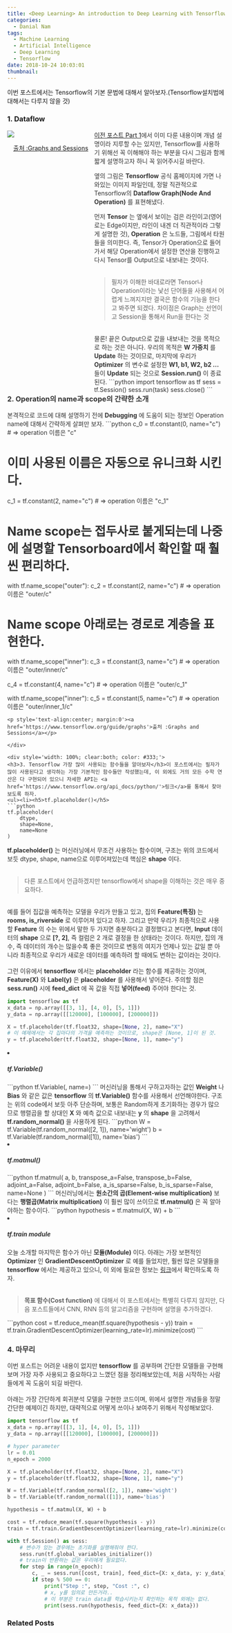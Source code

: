 ```yaml
---
title: <Deep Learning> An introduction to Deep Learning with Tensorflow(Part-2)
categories:
  - Danial Nam
tags:
  - Machine Learning
  - Artificial Intelligence
  - Deep Learning
  - Tensorflow
date: 2018-10-24 10:03:01
thumbnail:
---
```


이번 포스트에서는 Tensorflow의 기본 문법에 대해서 알아보자.(Tensorflow설치법에 대해서는 다루지 않을 것)

### 1. Dataflow
<div style='width:40%; float:left;'>
<img src='https://www.tensorflow.org/images/tensors_flowing.gif' />
<p style='text-align:center'><a href='https://www.tensorflow.org/guide/graphs'>출처 :Graphs and Sessions</a></p>
</div>

<div style='width: 60%; float:right; color: #333;'>
<a href='https://databuzz-team.github.io/2018/10/22/Basic-deep-learning-tensorflow-for-beginner/'>이전 포스트 Part 1</a>에서 이미 다룬 내용이며 개념 설명이라 지루할 수는 있지만, Tensorflow를 사용하기 위해선 꼭 이해해야 하는 부분을 다시 그림과 함께 짧게 설명하고자 하니 꼭 읽어주시길 바란다.

옆의 그림은 <strong>Tensorflow</strong> 공식 홈페이지에 가면 나와있는 이미지 파일인데, 정말 직관적으로 Tensorflow의 <strong>Dataflow Graph(Node And Operation)</strong> 를 표현해냈다.

먼저 <strong>Tensor</strong> 는 옆에서 보이는 검은 라인이고(영어로는 Edge이지만, 라인이 내겐 더 직관적이라 그렇게 설명한 것), <strong>Operation</strong> 은 노드들, 그림에서 타원들을 의미한다. 즉, Tensor가 Operation으로 들어가서 해당 Operation에서 설정한 연산을 진행하고 다시 Tensor를 Output으로 내보내는 것이다.
<br>
<br>
<blockquote>필자가 이해한 바대로라면 Tensor나 Operation이라는 낯선 단어들을 사용해서 어렵게 느껴지지만 결국은 함수의 기능을 한다고 봐주면 되겠다. 차이점은 Graph는 선언이고 Session을 통해서 Run을 한다는 것</blockquote>
<br>
물론! 끝은 Output으로 값을 내보내는 것을 목적으로 하는 것은 아니다. 우리의 목적은 <strong>W 가중치</strong> 를 <strong>Update</strong> 하는 것이므로, 마지막에 우리가 <strong>Optimizer</strong> 의 변수로 설정한 <strong>W1, b1, W2, b2 ...</strong> 들이 <strong>Update</strong> 되는 것으로 <strong>Session.run()</strong> 이 종료된다.
```python
import tensorflow as tf
sess = tf.Session()
sess.run(task)
sess.close()
```

</div>

<div style='width: 100%; clear:both; color: #333;'>
<h3>2. Operation의 name과 scope의 간략한 소개</h3>
본격적으로 코드에 대해 설명하기 전에 <strong>Debugging</strong> 에 도움이 되는 정보인 Operation name에 대해서 간략하게 살펴만 보자.
```python
c_0 = tf.constant(0, name="c")  # => operation 이름은 "c"

# 이미 사용된 이름은 자동으로 유니크화 시킨다.
c_1 = tf.constant(2, name="c")  # => operation 이름은 "c_1"

# Name scope는 접두사로 붙게되는데 나중에 설명할 Tensorboard에서 확인할 때 훨씬 편리하다.
with tf.name_scope("outer"):
  c_2 = tf.constant(2, name="c")  # => operation 이름은 "outer/c"

  # Name scope 아래로는 경로로 계층을 표현한다.
  with tf.name_scope("inner"):
    c_3 = tf.constant(3, name="c")  # => operation 이름은 "outer/inner/c"

  c_4 = tf.constant(4, name="c")  # => operation 이름은 "outer/c_1"

  with tf.name_scope("inner"):
    c_5 = tf.constant(5, name="c")  # => operation 이름은 "outer/inner_1/c"
```
<p style='text-align:center; margin:0'><a href='https://www.tensorflow.org/guide/graphs'>출처 :Graphs and Sessions</a></p>

</div>

<div style='width: 100%; clear:both; color: #333;'>
<h3>3. Tensorflow 가장 많이 사용되는 함수들을 알아보자</h3>이 포스트에서는 필자가 많이 사용된다고 생각하는 가장 기본적인 함수들만 작성했는데, 이 외에도 거의 모든 수학 연산은 다 구현되어 있으니 자세한 API는 <a href='https://www.tensorflow.org/api_docs/python/'>링크</a>를 통해서 찾아보도록 하자.
<ul><li><h5>tf.placeholder()</h5>
```python
tf.placeholder(
    dtype,
    shape=None,
    name=None
)
```
<strong>tf.placeholder()</strong> 는 머신러닝에서 무조건 사용하는 함수이며, 구조는 위의 코드에서 보듯 dtype, shape, name으로 이루어져있는데 핵심은 <strong>shape</strong> 이다.
<br>
<br>
<blockquote>다른 포스트에서 언급하겠지만 tensorflow에서 shape을 이해하는 것은 매우 중요하다.</blockquote>
<br>
예를 들어 집값을 예측하는 모델을 우리가 만들고 있고, 집의 <strong>Feature(특징)</strong> 는 <strong>rooms, is_riverside</strong> 로 이루어져 있다고 하자. 그리고 만약 우리가 최종적으로 사용할 <strong>Feature</strong> 의 수는 위에서 말한 두 가지면 충분하다고 결정했다고 본다면, <strong>Input</strong> 데이터의 <strong>shape</strong> 으로 <strong>[?, 2]</strong>, 즉 컬럼은 2 개로 결정을 한 상태라는 것이다. 하지만, 집의 개수, 즉 데이터의 개수는 많을수록 좋은 것이므로 변동의 여지가 언제나 있는 값일 뿐 아니라 최종적으로 우리가 새로운 데이터를 예측하려 할 때에도 변하는 값이라는 것이다.
<br>
<br>
그런 이유에서 <strong>tensorflow</strong> 에서는 <strong>placeholder</strong> 라는 함수를 제공하는 것이며, <strong>Feature(X)</strong> 와 <strong>Label(y)</strong> 은 <strong>placeholder</strong> 를 사용해서 넣어준다. 주의할 점은 <strong>sess.run()</strong> 시에 <strong>feed_dict</strong> 에 꼭 값을 직접 <strong>넣어(feed)</strong> 주어야 한다는 것.

```python
import tensorflow as tf
x_data = np.array([[3, 1], [4, 0], [5, 1]])
y_data = np.array([[120000], [100000], [200000]])

X = tf.placeholder(tf.float32, shape=[None, 2], name="X")
# 이 예제에서는 각 집마다의 가격을 예측하는 것이므로, shape은 [None, 1]이 된 것.
y = tf.placeholder(tf.float32, shape=[None, 1], name="y")
```
</li>
<li><h5>tf.Variable()</h5>
```python
tf.Variable(<initial-value>, name=<optional-name>)
```
머신러닝을 통해서 구하고자하는 값인 <strong>Weight</strong> 나 <strong>Bias</strong> 와 같은 값은 <strong>tensorflow</strong> 의 <strong>tf.Variable()</strong> 함수를 사용해서 선언해야한다. 구조는 위의 code에서 보듯 아주 단순하며, 보통은 Random하게 초기화하는 경우가 많으므로 행렬곱을 할 상대인 <strong>X</strong> 와 예측 값으로 내보내는 <strong>y</strong> 의 <strong>shape</strong> 을 고려해서 <strong>tf.random_normal()</strong> 을 사용하게 된다.
```python
W = tf.Variable(tf.random_normal([2, 1]), name='wight')
b = tf.Variable(tf.random_normal([1]), name='bias')
```
</li>
<li><h5>tf.matmul()</h5>
```python
tf.matmul(
    a,
    b,
    transpose_a=False,
    transpose_b=False,
    adjoint_a=False,
    adjoint_b=False,
    a_is_sparse=False,
    b_is_sparse=False,
    name=None
)
```
머신러닝에서는 <strong>원소간의 곱(Element-wise multiplication)</strong> 보다는 <strong>행렬곱(Matrix multiplication)</strong> 이 훨씬 많이 쓰이므로 <strong>tf.matmul()</strong> 은 꼭 알아야하는 함수이다.
```python
hypothesis = tf.matmul(X, W) + b
```
</li>

<li><h5>tf.train module</h5>
오늘 소개할 마지막은 함수가 아닌 <strong>모듈(Module)</strong> 이다. 아래는 가장 보편적인 <strong>Optimizer</strong> 인 <strong>GradientDescentOptimizer</strong> 로 예를 들었지만, 훨씬 많은 모델들을 <strong>tensorflow</strong> 에서는 제공하고 있으니, 이 외에 필요한 정보는 <a href='https://www.tensorflow.org/api_docs/python/tf/train'>링크</a>에서 확인하도록 하자.
<br>
<br>
<blockquote><strong>목표 함수(Cost function)</strong> 에 대해서 이 포스트에서는 특별히 다루지 않지만, 다음 포스트들에서 CNN, RNN 등의 알고리즘을 구현하며 설명을 추가하겠다.
</blockquote>
```python
cost = tf.reduce_mean(tf.square(hypothesis - y))
train = tf.train.GradientDescentOptimizer(learning_rate=lr).minimize(cost)
```
</li>
</ul>

<h3>4. 마무리</h3>

이번 포스트는 어려운 내용이 없지만 <strong>tensorflow</strong> 를 공부하며 간단한 모델들을 구현해보며 가장 자주 사용되고 중요하다고 느꼈던 점을 정리해보았는데, 처음 시작하는 사람들에게 꼭 도움이 되길 바란다.
<br>
<br>
아래는 가장 간단하게 회귀분석 모델을 구현한 코드이며, 위에서 설명한 개념들을 정말 간단한 예제이긴 하지만, 대략적으로 어떻게 쓰이나 보여주기 위해서 작성해보았다.
```python
import tensorflow as tf
x_data = np.array([[3, 1], [4, 0], [5, 1]])
y_data = np.array([[120000], [100000], [200000]])

# hyper parameter
lr = 0.01
n_epoch = 2000

X = tf.placeholder(tf.float32, shape=[None, 2], name="X")
y = tf.placeholder(tf.float32, shape=[None, 1], name="y")

W = tf.Variable(tf.random_normal([2, 1]), name='wight')
b = tf.Variable(tf.random_normal([1]), name='bias')

hypothesis = tf.matmul(X, W) + b

cost = tf.reduce_mean(tf.square(hypothesis - y))
train = tf.train.GradientDescentOptimizer(learning_rate=lr).minimize(cost)

with tf.Session() as sess:
    # 변수가 있는 경우에는 초기화를 실행해줘야 한다.
    sess.run(tf.global_variables_initializer())
    # train이 반환하는 값은 우리에게 필요없다.
    for step in range(n_epoch):
        c, _ = sess.run([cost, train], feed_dict={X: x_data, y: y_data})
        if step % 500 == 0:
            print("Step :", step, "Cost :", c)
            # x, y를 임의로 만든거라..
            # 이 부분은 train data를 학습시키는지 확인하는 목적 외에는 없다.
            print(sess.run(hypothesis, feed_dict={X: x_data}))
```

</div>


### Related Posts
